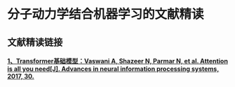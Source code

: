 # 分子动力学结合机器学习的文献精读

## 文献精读链接

#### [**1、Transformer基础模型：Vaswani A, Shazeer N, Parmar N, et al. Attention is all you need[J]. Advances in neural information processing systems, 2017, 30.**](/大模型LM/文献精读/Transformer.md)
